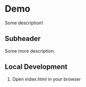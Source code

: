 # Demo

Some description!

## Subheader

Some more description.

## Local Development

1. Open index.html in your browser